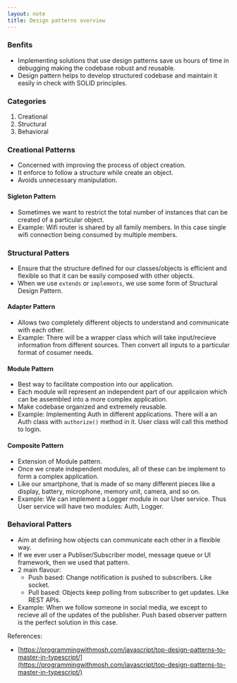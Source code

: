 ```yaml
---
layout: note
title: Design patterns overview
---
```


### Benfits
- Implementing solutions that use design patterns save us hours of time in debugging making the codebase robust and reusable.
- Design pattern helps to develop structured codebase and maintain it easily in check with SOLID principles.

### Categories

1. Creational
2. Structural
3. Behavioral

### Creational Patterns

- Concerned with improving the process of object creation.
- It enforce to follow a structure while create an object.
- Avoids unnecessary manipulation.

#### Sigleton Pattern

- Sometimes we want to restrict the total number of instances that can be created of a particular object.
- Example: Wifi router is shared by all family members. In this case single wifi connection being consumed by multiple members.

### Structural Patters

- Ensure that the structure defined for our classes/objects is efficient and flexible so that it can be easily composed with other objects.
- When we use `extends` or `implements`, we use some form of Structural Design Pattern.

#### Adapter Pattern

- Allows two completely different objects to understand and communicate with each other.
- Example: There will be a wrapper class which will take input/recieve information from different sources. Then convert all inputs to a particular format of cosumer needs.

#### Module Pattern

- Best way to facilitate compostion into our application.
- Each module will represent an independent part of our applicaion which can be assembled into a more complex application.
- Make codebase organized and extremely reusable.
- Example: Implementing Auth in different applications. There will a an Auth class with `authorize()` method in it. User class will call this method to login.

#### Composite Pattern

- Extension of Module pattern.
- Once we create independent modules, all of these can be implement to form a complex application.
- Like our smartphone, that is made of so many different pieces like a display, battery, microphone, memory unit, camera, and so on.
- Example: We can implement a Logger module in our User service. Thus User service will have two modules: Auth, Logger.

### Behavioral Patters

- Aim at defining how objects can communicate each other in a flexible way.
- If we ever user a Publiser/Subscriber model, message queue or UI framework, then we used that pattern.
- 2 main flavour:
  - Push based: Change notification is pushed to subscribers. Like socket.
  - Pull based: Objects keep polling from subscriber to get updates. Like REST APIs.
- Example: When we follow someone in social media, we except to recieve all of the updates of the publisher. Push based observer pattern is the perfect solution in this case. 

References:

- [https://programmingwithmosh.com/javascript/top-design-patterns-to-master-in-typescript/](https://programmingwithmosh.com/javascript/top-design-patterns-to-master-in-typescript/)